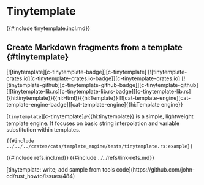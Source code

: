 # Tinytemplate

{{#include tinytemplate.incl.md}}

## Create Markdown fragments from a template {#tinytemplate}

[![tinytemplate][c-tinytemplate-badge]][c-tinytemplate] [![tinytemplate-crates.io][c-tinytemplate-crates.io-badge]][c-tinytemplate-crates.io] [![tinytemplate-github][c-tinytemplate-github-badge]][c-tinytemplate-github] [![tinytemplate-lib.rs][c-tinytemplate-lib.rs-badge]][c-tinytemplate-lib.rs]{{hi:tinytemplate}}{{hi:Html}}{{hi:Template}} [![cat-template-engine][cat-template-engine-badge]][cat-template-engine]{{hi:Template engine}}

[`tinytemplate`][c-tinytemplate]⮳{{hi:tinytemplate}} is a simple, lightweight template engine. It focuses on basic string interpolation and variable substitution within templates.

```rust,editable
{{#include ../../../crates/cats/template_engine/tests/tinytemplate.rs:example}}
```

{{#include refs.incl.md}}
{{#include ../../refs/link-refs.md}}

<div class="hidden">
[tinytemplate: write; add sample from tools code](https://github.com/john-cd/rust_howto/issues/484)
</div>
